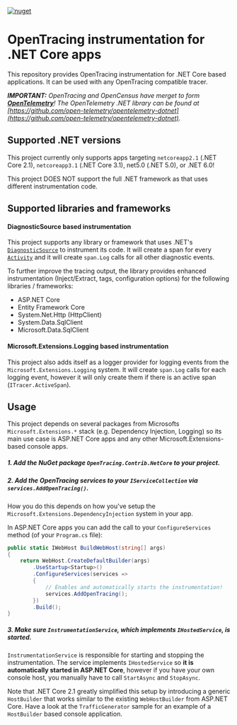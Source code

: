 [![nuget](https://img.shields.io/nuget/v/OpenTracing.Contrib.NetCore.svg?logo=nuget)](https://www.nuget.org/packages/OpenTracing.Contrib.NetCore)

# OpenTracing instrumentation for .NET Core apps

This repository provides OpenTracing instrumentation for .NET Core based applications.
It can be used with any OpenTracing compatible tracer.

_**IMPORTANT:** OpenTracing and OpenCensus have merget to form **[OpenTelemetry](https://opentelemetry.io)**! The OpenTelemetry .NET library can be found at [https://github.com/open-telemetry/opentelemetry-dotnet](https://github.com/open-telemetry/opentelemetry-dotnet)._

## Supported .NET versions

This project currently only supports apps targeting `netcoreapp2.1` (.NET Core 2.1), `netcoreapp3.1` (.NET Core 3.1), net5.0 (.NET 5.0), or .NET 6.0!

This project DOES NOT support the full .NET framework as that uses different instrumentation code.

## Supported libraries and frameworks

#### DiagnosticSource based instrumentation

This project supports any library or framework that uses .NET's [`DiagnosticSource`](https://github.com/dotnet/runtime/blob/master/src/libraries/System.Diagnostics.DiagnosticSource/src/DiagnosticSourceUsersGuide.md)
to instrument its code. It will create a span for every [`Activity`](https://github.com/dotnet/runtime/blob/master/src/libraries/System.Diagnostics.DiagnosticSource/src/ActivityUserGuide.md)
and it will create `span.Log` calls for all other diagnostic events.

To further improve the tracing output, the library provides enhanced instrumentation
(Inject/Extract, tags, configuration options) for the following libraries / frameworks:

* ASP.NET Core
* Entity Framework Core
* System.Net.Http (HttpClient)
* System.Data.SqlClient
* Microsoft.Data.SqlClient

#### Microsoft.Extensions.Logging based instrumentation

This project also adds itself as a logger provider for logging events from the `Microsoft.Extensions.Logging` system.
It will create `span.Log` calls for each logging event, however it will only create them if there is an active span (`ITracer.ActiveSpan`).

## Usage

This project depends on several packages from Microsofts `Microsoft.Extensions.*` stack (e.g. Dependency Injection, Logging)
so its main use case is ASP.NET Core apps and any other Microsoft.Extensions-based console apps.

##### 1. Add the NuGet package `OpenTracing.Contrib.NetCore` to your project.

##### 2. Add the OpenTracing services to your `IServiceCollection` via `services.AddOpenTracing()`.

How you do this depends on how you've setup the `Microsoft.Extensions.DependencyInjection` system in your app.

In ASP.NET Core apps you can add the call to your `ConfigureServices` method (of your `Program.cs` file):

```csharp
public static IWebHost BuildWebHost(string[] args)
{
    return WebHost.CreateDefaultBuilder(args)
        .UseStartup<Startup>()
        .ConfigureServices(services =>
        {
            // Enables and automatically starts the instrumentation!
            services.AddOpenTracing();
        })
        .Build();
}
```

##### 3. Make sure `InstrumentationService`, which implements `IHostedService`, is started.

`InstrumentationService` is responsible for starting and stopping the instrumentation.
The service implements `IHostedService` so **it is automatically started in ASP.NET Core**,
however if you have your own console host, you manually have to call `StartAsync` and `StopAsync`.

Note that .NET Core 2.1 greatly simplified this setup by introducing a generic `HostBuilder` that works similar to the existing `WebHostBuilder` from ASP.NET Core. Have a look at the `TrafficGenerator` sample for an example of a `HostBuilder` based console application.
